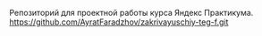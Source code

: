 Репозиторий для проектной работы курса Яндекс Практикума.  
https://github.com/AyratFaradzhov/zakrivayuschiy-teg-f.git
